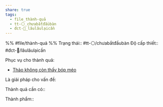 ```yaml
---
share: true
tags:
  - file_thành-quả
  - tt-⚪_chưabắtđầubàn
  - đct-🍃_lâulâulạicần
---
```


%%
#file/thành-quả
%%
Trạng thái:: #tt-⚪/chưabắtđầubàn
Độ cấp thiết:: #đct-🍃/lâulâulạicần

Phục vụ cho thành quả:
- [Thảo không còn thấy bóp méo](./Th%E1%BA%A3o%20kh%C3%B4ng%20c%C3%B2n%20th%E1%BA%A5y%20b%C3%B3p%20m%C3%A9o.md)


Là giải pháp cho vấn đề:


Thành quả cần có:: 

Thành phẩm::
